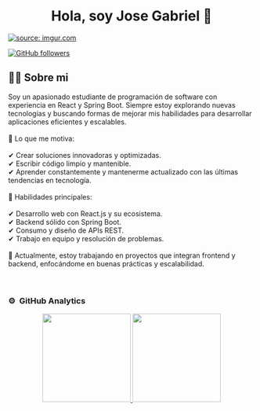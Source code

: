 <div align="center">
<h1 align="center">Hola, soy Jose Gabriel 🫡</h1>
</div>
<a href="https://imgur.com/7L2V21k"><img src="https://i.imgur.com/7L2V21k.png" title="source: imgur.com" /></a>

[![GitHub followers](https://img.shields.io/github/followers/jgabrielrm?style=social)](https://github.com/JGabrielRM)


## 🙋‍♂️ Sobre mi 

Soy un apasionado estudiante de programación de software con experiencia en React y Spring Boot. Siempre estoy explorando nuevas tecnologías y buscando formas de mejorar mis habilidades para desarrollar aplicaciones eficientes y escalables.
<br>
<br>
🚀 Lo que me motiva:
<br>
<br>
✔ Crear soluciones innovadoras y optimizadas.
<br>
✔ Escribir código limpio y mantenible.
<br>
✔ Aprender constantemente y mantenerme actualizado con las últimas tendencias en tecnología.
<br>
<br>
🔧 Habilidades principales:
<br>
<br>
✔ Desarrollo web con React.js y su ecosistema.
<br>
✔ Backend sólido con Spring Boot.
<br>
✔ Consumo y diseño de APIs REST.
<br>
✔ Trabajo en equipo y resolución de problemas.
<br>
<br>
📌 Actualmente, estoy trabajando en proyectos que integran frontend y backend, enfocándome en buenas prácticas y escalabilidad.
<br>                                                                                      
<br>

### ⚙️ &nbsp;GitHub Analytics

<p align="center">
<a href="https://github.com/ArisGuimera">
  <img height="180em" src="https://github-readme-stats-eight-theta.vercel.app/api?username=ArisGuimera&show_icons=true&theme=algolia&include_all_commits=true&count_private=true"/>
  <img height="180em" src="https://github-readme-stats-eight-theta.vercel.app/api/top-langs/?username=ArisGuimera&layout=compact&langs_count=8&theme=algolia"/>
</a>
</p>

